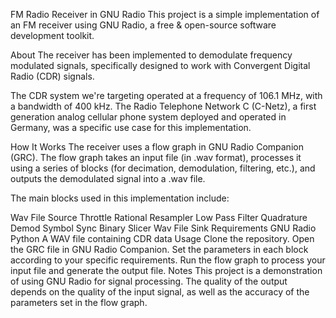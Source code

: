 FM Radio Receiver in GNU Radio
This project is a simple implementation of an FM receiver using GNU Radio, a free & open-source software development toolkit.

About
The receiver has been implemented to demodulate frequency modulated signals, specifically designed to work with Convergent Digital Radio (CDR) signals.

The CDR system we're targeting operated at a frequency of 106.1 MHz, with a bandwidth of 400 kHz. The Radio Telephone Network C (C-Netz), a first generation analog cellular phone system deployed and operated in Germany, was a specific use case for this implementation.

How It Works
The receiver uses a flow graph in GNU Radio Companion (GRC). The flow graph takes an input file (in .wav format), processes it using a series of blocks (for decimation, demodulation, filtering, etc.), and outputs the demodulated signal into a .wav file.

The main blocks used in this implementation include:

Wav File Source
Throttle
Rational Resampler
Low Pass Filter
Quadrature Demod
Symbol Sync
Binary Slicer
Wav File Sink
Requirements
GNU Radio
Python
A WAV file containing CDR data
Usage
Clone the repository.
Open the GRC file in GNU Radio Companion.
Set the parameters in each block according to your specific requirements.
Run the flow graph to process your input file and generate the output file.
Notes
This project is a demonstration of using GNU Radio for signal processing. The quality of the output depends on the quality of the input signal, as well as the accuracy of the parameters set in the flow graph.